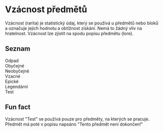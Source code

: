 # Vzácnost předmětů

Vzácnost (rarita) je statistický údaj, který se používá u předmětů nebo bloků a označuje jejich hodnotu a obtížnost získání. Nemá to žádný vliv na hratelnost.
Vzácnost lze zjistit na spodu popisu předmětu (lore).

## Seznam
Odpad  
Obyčejné  
Neobyčejné  
Vzacné  
Epické  
Legendární  
Test  


## Fun fact
Vzácnost "Test" se používá pouze pro předměty, na kterých se pracuje. Předmět má poté v popisu napsáno "Tento předmět není dokončen!"

 